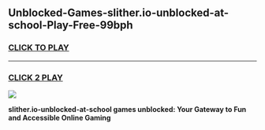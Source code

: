 
## Unblocked-Games-slither.io-unblocked-at-school-Play-Free-99bph
<h3>
<a href="https://premium76.site?title=slither.io-unblocked-at-school&ref=10A">CLICK TO PLAY</a></h3>
<hr>

<h3>
<a href="https://premium76.site?title=slither.io-unblocked-at-school&ref=10A">CLICK 2 PLAY</a>
  
</h3>

<a href="https://premium76.site?title=slither.io-unblocked-at-school&ref=10A"><img src="https://clearcache.store/games.png"></a>


**slither.io-unblocked-at-school games unblocked: Your Gateway to Fun and Accessible Online Gaming**
